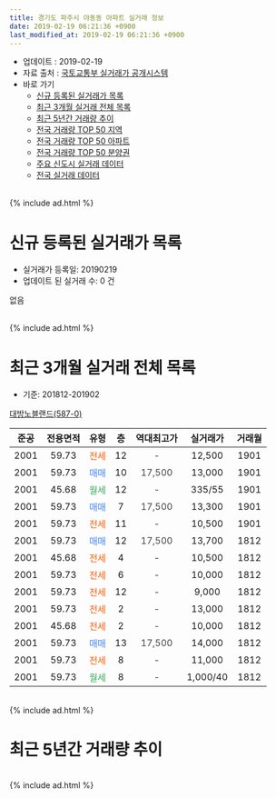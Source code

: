 ```yaml
---
title: 경기도 파주시 야동동 아파트 실거래 정보
date: 2019-02-19 06:21:36 +0900
last_modified_at: 2019-02-19 06:21:36 +0900
---
```


* 업데이트 : 2019-02-19
* 자료 출처 : [국토교통부 실거래가 공개시스템](http://rt.molit.go.kr)
* 바로 가기
    * [신규 등록된 실거래가 목록](#신규-등록된-실거래가-목록)
    * [최근 3개월 실거래 전체 목록](#최근-3개월-실거래-전체-목록)
    * [최근 5년간 거래량 추이](#최근-5년간-거래량-추이)
    * [전국 거래량 TOP 50 지역](https://ayogom.github.io/apt-trade-info/최근-3개월-전국에서-가장-거래가-많이-발생한-지역)
    * [전국 거래량 TOP 50 아파트](https://ayogom.github.io/apt-trade-info/최근-3개월-전국에서-가장-거래가-많이-발생한-아파트)
    * [전국 거래량 TOP 50 분양권](https://ayogom.github.io/apt-trade-info/최근-3개월-전국에서-가장-거래가-많이-발생한-분양권)
    * [주요 신도시 실거래 데이터](https://ayogom.github.io/apt-trade-info/주요-신도시)
    * [전국 실거래 데이터](https://ayogom.github.io/apt-trade-info/전국)
<br>
{% include ad.html %}
<br>

# 신규 등록된 실거래가 목록
* 실거래가 등록일: 20190219
* 업데이트 된 실거래 수: 0 건

없음

<br>
{% include ad.html %}
<br>

# 최근 3개월 실거래 전체 목록
* 기준: 201812-201902


[대방노블랜드(587-0)](https://search.naver.com/search.naver?query=%EA%B2%BD%EA%B8%B0%EB%8F%84+%ED%8C%8C%EC%A3%BC%EC%8B%9C+%EC%95%BC%EB%8F%99%EB%8F%99+%EB%8C%80%EB%B0%A9%EB%85%B8%EB%B8%94%EB%9E%9C%EB%93%9C%28587-0%29)

|준공|전용면적|유형|층|역대최고가|실거래가|거래월|
|:---:|:---:|:---:|:---:|:---:|:---:|:---:|
|2001|59.73|<span style="color:#ff5a00">전세</span>|12|<span style="color:#444444">-</span>|12,500|1901|
|2001|59.73|<span style="color:#4285f3">매매</span>|10|<span style="color:#444444">17,500</span>|13,000|1901|
|2001|45.68|<span style="color:#34a853">월세</span>|12|<span style="color:#444444">-</span>|335/55|1901|
|2001|59.73|<span style="color:#4285f3">매매</span>|7|<span style="color:#444444">17,500</span>|13,300|1901|
|2001|59.73|<span style="color:#ff5a00">전세</span>|11|<span style="color:#444444">-</span>|10,500|1901|
|2001|59.73|<span style="color:#4285f3">매매</span>|12|<span style="color:#444444">17,500</span>|13,700|1812|
|2001|45.68|<span style="color:#ff5a00">전세</span>|4|<span style="color:#444444">-</span>|10,500|1812|
|2001|59.73|<span style="color:#ff5a00">전세</span>|6|<span style="color:#444444">-</span>|10,000|1812|
|2001|59.73|<span style="color:#ff5a00">전세</span>|12|<span style="color:#444444">-</span>|9,000|1812|
|2001|59.73|<span style="color:#ff5a00">전세</span>|2|<span style="color:#444444">-</span>|13,000|1812|
|2001|45.68|<span style="color:#ff5a00">전세</span>|2|<span style="color:#444444">-</span>|10,000|1812|
|2001|59.73|<span style="color:#4285f3">매매</span>|13|<span style="color:#444444">17,500</span>|14,000|1812|
|2001|59.73|<span style="color:#ff5a00">전세</span>|8|<span style="color:#444444">-</span>|11,000|1812|
|2001|59.73|<span style="color:#34a853">월세</span>|8|<span style="color:#444444">-</span>|1,000/40|1812|


<br>
{% include ad.html %}
<br>

# 최근 5년간 거래량 추이


<div style="width:100%;">
    <canvas id="deal_progress" height="200"></canvas>
</div>

<script>
new Chart(document.getElementById("deal_progress"), {
    type: 'line',
    data: {
        labels: ['201402','201403','201404','201405','201406','201407','201408','201409','201410','201411','201412','201501','201502','201503','201504','201505','201506','201507','201508','201509','201510','201511','201512','201601','201602','201603','201604','201605','201606','201607','201608','201609','201610','201611','201612','201701','201702','201703','201704','201705','201706','201707','201708','201709','201710','201711','201712','201801','201802','201803','201804','201805','201806','201807','201808','201809','201810','201811','201812','201901','201902'],
        datasets: [{
            label: '매매',
            pointRadius: 1,
            data: [11, 11, 7, 12, 6, 5, 15, 8, 11, 8, 7, 6, 11, 18, 15, 21, 20, 18, 19, 8, 12, 8, 11, 14, 9, 12, 15, 8, 17, 24, 16, 11, 22, 13, 10, 5, 8, 14, 17, 25, 19, 16, 3, 9, 3, 7, 8, 2, 6, 7, 4, 6, 3, 3, 10, 3, 2, 2, 2, 2, 0],
            borderColor: "rgba(255, 201, 14, 1)",
            backgroundColor: "rgba(255, 201, 14, 0.5)",
            fill: false,
            lineTension: 0
        },{
            label: '전월세',
            pointRadius: 1,
            data: [9, 14, 8, 7, 15, 15, 9, 6, 11, 6, 10, 6, 7, 8, 14, 15, 18, 18, 14, 8, 8, 13, 9, 8, 10, 13, 10, 6, 14, 11, 16, 12, 13, 18, 10, 10, 18, 11, 12, 10, 10, 17, 9, 14, 7, 10, 8, 9, 9, 10, 8, 5, 9, 8, 5, 10, 5, 6, 7, 3, 0],
            borderColor: "rgba(0, 141, 185, 1)",
            backgroundColor: "rgba(0, 141, 185, 0.5)",
            fill: false,
            lineTension: 0
        }
        ]
    },
    options: {
        responsive: true,
        title: {
            display: false
        },
        tooltips: {
            mode: 'index',
            intersect: false
        },
        hover: {
            mode: 'nearest',
            intersect: true
        },
        scales: {
            xAxes: [{
                display: true,
                scaleLabel: {
                    display: true,
                    labelString: '년/월'
                }
            }],
            yAxes: [{
                display: true,
                ticks: {
                    suggestedMin: 0,
                },
                scaleLabel: {
                    display: true,
                    labelString: '실거래 수'
                }
            }]
        }
    }
});

</script>


<br>
{% include ad.html %}
<br>

